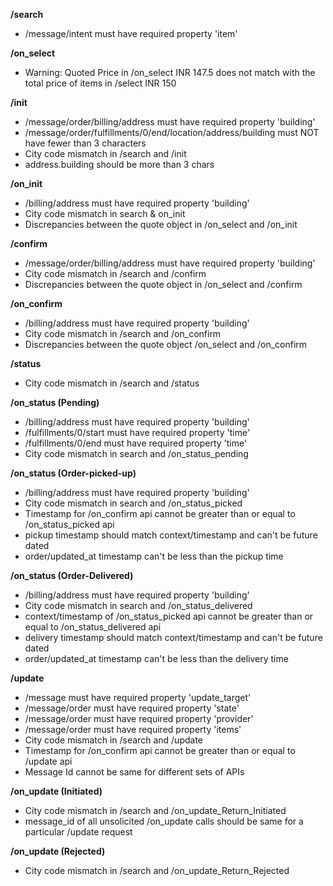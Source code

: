 **/search**
- /message/intent must have required property 'item'

**/on_select**
- Warning: Quoted Price in /on_select INR 147.5 does not match with the total price of items in /select INR 150

**/init**
- /message/order/billing/address must have required property 'building'
- /message/order/fulfillments/0/end/location/address/building must NOT have fewer than 3 characters
- City code mismatch in /search and /init
- address.building should be more than 3 chars

**/on_init**
- /billing/address must have required property 'building'
- City code mismatch in search & on_init
- Discrepancies between the quote object in /on_select and /on_init

**/confirm**
- /message/order/billing/address must have required property 'building'
- City code mismatch in /search and /confirm
- Discrepancies between the quote object in /on_select and /confirm

**/on_confirm**
- /billing/address must have required property 'building'
- City code mismatch in /search and /on_confirm
- Discrepancies between the quote object /on_select and /on_confirm

**/status**
- City code mismatch in /search and /status

**/on_status (Pending)**
- /billing/address must have required property 'building'
- /fulfillments/0/start must have required property 'time'
- /fulfillments/0/end must have required property 'time'
- City code mismatch in search and /on_status_pending

**/on_status (Order-picked-up)**
- /billing/address must have required property 'building'
- City code mismatch in search and /on_status_picked
- Timestamp for /on_confirm api cannot be greater than or equal to /on_status_picked api
- pickup timestamp should match context/timestamp and can't be future dated
- order/updated_at timestamp can't be less than the pickup time

**/on_status (Order-Delivered)**
- /billing/address must have required property 'building'
- City code mismatch in search and /on_status_delivered
- context/timestamp of /on_status_picked api cannot be greater than or equal to /on_status_delivered api
- delivery timestamp should match context/timestamp and can't be future dated
- order/updated_at timestamp can't be less than the delivery time

**/update**
- /message must have required property 'update_target'
- /message/order must have required property 'state'
- /message/order must have required property 'provider'
- /message/order must have required property 'items'
- City code mismatch in /search and /update
- Timestamp for /on_confirm api cannot be greater than or equal to /update api
- Message Id cannot be same for different sets of APIs

**/on_update (Initiated)**
- City code mismatch in /search and /on_update_Return_Initiated
- message_id of all unsolicited /on_update calls should be same for a particular /update request

**/on_update (Rejected)**
- City code mismatch in /search and /on_update_Return_Rejected

